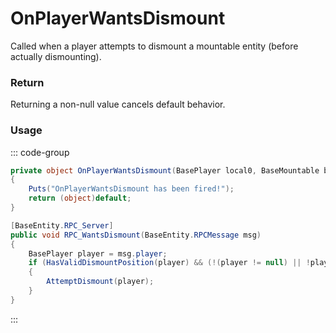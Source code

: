 # OnPlayerWantsDismount
<Badge type="info" text="Player"/>[<Badge type="danger" text="Carbon Compatible"/>](https://github.com/CarbonCommunity/Carbon)[<Badge type="warning" text="Oxide Compatible"/>](https://github.com/OxideMod/Oxide.Rust)
Called when a player attempts to dismount a mountable entity (before actually dismounting).

### Return
Returning a non-null value cancels default behavior.

### Usage
::: code-group
```csharp [Example]
private object OnPlayerWantsDismount(BasePlayer local0, BaseMountable baseMountable)
{
	Puts("OnPlayerWantsDismount has been fired!");
	return (object)default;
}
```
```csharp [Source — Assembly-CSharp @ BaseMountable]
[BaseEntity.RPC_Server]
public void RPC_WantsDismount(BaseEntity.RPCMessage msg)
{
	BasePlayer player = msg.player;
	if (HasValidDismountPosition(player) && (!(player != null) || !player.IsRestrained))
	{
		AttemptDismount(player);
	}
}

```
:::
